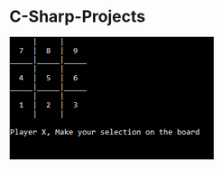 # C-Sharp-Projects
![alt text]( https://github.com/CrusadorBoz/C-Sharp-Projects/blob/master/TicTacToe/Images/TicTacToeConsoleBoard.PNG)
